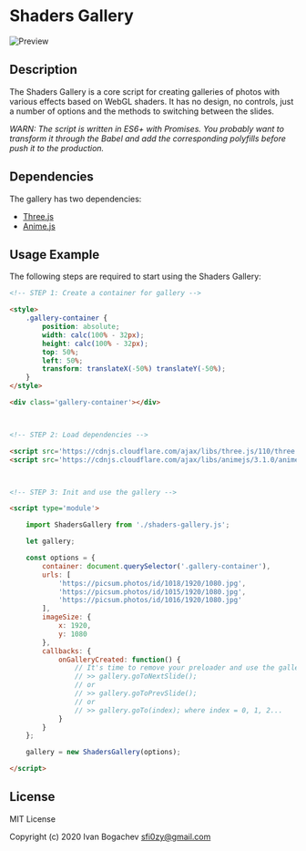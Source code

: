 # Shaders Gallery

![Preview](https://habrastorage.org/webt/4g/_y/3h/4g_y3hknx-ryhpmbydzpl4q2pls.gif)


## Description

The Shaders Gallery is a core script for creating galleries of photos with various effects based on WebGL shaders. It has no design, no controls, just a number of options and the methods to switching between the slides.

*WARN: The script is written in ES6+ with Promises. You probably want to transform it through the Babel and add the corresponding polyfills before push it to the production.*


## Dependencies

The gallery has two dependencies:

 - [Three.js](https://threejs.org/)
 - [Anime.js](https://animejs.com/)


## Usage Example

The following steps are required to start using the Shaders Gallery:

```html
<!-- STEP 1: Create a container for gallery -->

<style>
    .gallery-container {
        position: absolute;
        width: calc(100% - 32px);
        height: calc(100% - 32px);
        top: 50%;
        left: 50%;
        transform: translateX(-50%) translateY(-50%);
    }
</style>

<div class='gallery-container'></div>



<!-- STEP 2: Load dependencies -->

<script src='https://cdnjs.cloudflare.com/ajax/libs/three.js/110/three.min.js'></script>
<script src='https://cdnjs.cloudflare.com/ajax/libs/animejs/3.1.0/anime.min.js'></script>



<!-- STEP 3: Init and use the gallery -->

<script type='module'>

    import ShadersGallery from './shaders-gallery.js';

    let gallery;

    const options = {
        container: document.querySelector('.gallery-container'),
        urls: [
            'https://picsum.photos/id/1018/1920/1080.jpg',
            'https://picsum.photos/id/1015/1920/1080.jpg',
            'https://picsum.photos/id/1016/1920/1080.jpg'
        ],
        imageSize: {
            x: 1920,
            y: 1080
        },
        callbacks: {
            onGalleryCreated: function() {
                // It's time to remove your preloader and use the gallery!
                // >> gallery.goToNextSlide();
                // or
                // >> gallery.goToPrevSlide();
                // or
                // >> gallery.goTo(index); where index = 0, 1, 2...
            }
        }
    };

    gallery = new ShadersGallery(options);

</script>

```


## License

MIT License


Copyright (c) 2020 Ivan Bogachev sfi0zy@gmail.com


